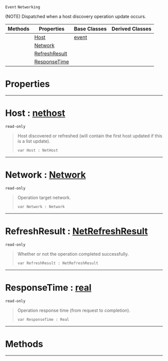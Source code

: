  `Event` `Networking`



(NOTE) Dispatched when a host discovery operation update occurs.

|Methods|Properties|Base Classes|Derived Classes|
|---|---|---|---|
| |[ Host](https://github.com/zeroengineteam/ZeroDocs/blob/master/code_reference/class_reference/nethostupdate.markdown#host-zero-engine-documen)|[event](https://github.com/zeroengineteam/ZeroDocs/blob/master/code_reference/class_reference/event.markdown)| |
| |[ Network](https://github.com/zeroengineteam/ZeroDocs/blob/master/code_reference/class_reference/nethostupdate.markdown#network-zero-engine-docu)| | |
| |[ RefreshResult](https://github.com/zeroengineteam/ZeroDocs/blob/master/code_reference/class_reference/nethostupdate.markdown#refreshresult-zero-engin)| | |
| |[ ResponseTime](https://github.com/zeroengineteam/ZeroDocs/blob/master/code_reference/class_reference/nethostupdate.markdown#responsetime-zero-engine)| | |


 #  Properties


---  
 #  Host : [nethost](https://github.com/zeroengineteam/ZeroDocs/blob/master/code_reference/class_reference/nethost.markdown)

 `read-only`

> Host discovered or refreshed (will contain the first host updated if this is a list update).
> ``` lang=cpp, name=Zilch
> var Host : NetHost


---  
 #  Network : [Network](https://github.com/zeroengineteam/ZeroDocs/blob/master/code_reference/enum_reference.markdown#network)

 `read-only`

> Operation target network.
> ``` lang=cpp, name=Zilch
> var Network : Network


---  
 #  RefreshResult : [NetRefreshResult](https://github.com/zeroengineteam/ZeroDocs/blob/master/code_reference/enum_reference.markdown#netrefreshresult)

 `read-only`

> Whether or not the operation completed successfully.
> ``` lang=cpp, name=Zilch
> var RefreshResult : NetRefreshResult


---  
 #  ResponseTime : [real](https://github.com/zeroengineteam/ZeroDocs/blob/master/code_reference/zilch_base_types/real.markdown)

 `read-only`

> Operation response time (from request to completion).
> ``` lang=cpp, name=Zilch
> var ResponseTime : Real


---  
 #  Methods


---  
 

 